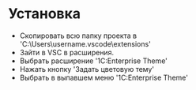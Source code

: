 # Установка
* Скопировать всю папку проекта в 'C:\Users\username\.vscode\extensions'
* Зайти в VSC в расширения. 
* Выбрать расширение '1C:Enterprise Theme'
* Нажать кнопку 'Задать цветовую тему'
* Выбрать в выпавшем меню '1C:Enterprise Theme'


